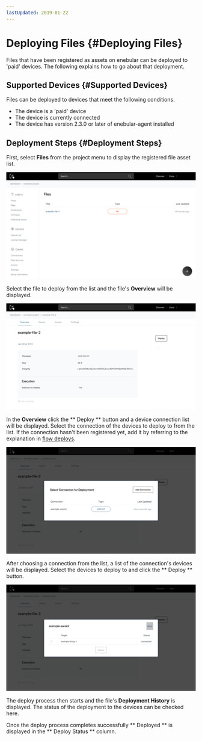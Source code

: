 ```yaml
---
lastUpdated: 2019-01-22
---
```


# Deploying Files {#Deploying Files}

Files that have been registered as assets on enebular can be deployed to 'paid' devices. The following explains how to go about that deployment.

## Supported Devices {#Supported Devices}

Files can be deployed to devices that meet the following conditions.

- The device is a 'paid' device
- The device is currently connected
- The device has version 2.3.0 or later of enebular-agent installed

## Deployment Steps {#Deployment Steps}

First, select **Files** from the project menu to display the registered file asset list.

![File List](./../../img/File/File-list.png)

Select the file to deploy from the list and the file's **Overview** will be displayed.

![File List](./../../img/File/File-overview.png)

In the **Overview** click the ** Deploy ** button and a device connection list will be displayed. Select the connection of the devices to deploy to from the list. If the connection hasn't been registered yet, add it by referring to the explanation in [flow deploys](../Deploy/index.md).

![File List](./../../img/File/DeployFile-connection.png)

After choosing a connection from the list, a list of the connection's devices will be displayed. Select the devices to deploy to and click the ** Deploy ** button.

![File List](./../../img/File/DeployFile-device.png)

The deploy process then starts and the file's **Deployment History** is displayed. The status of the deployment to the devices can be checked here.

Once the deploy process completes successfully ** Deployed ** is displayed in the ** Deploy Status ** column.
